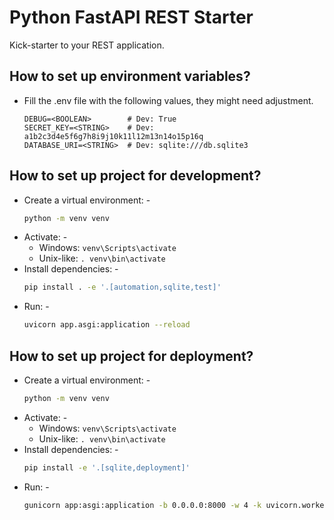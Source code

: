 # Python FastAPI REST Starter

Kick-starter to your REST application.

## How to set up environment variables?

- Fill the .env file with the following values, they might need adjustment.
  ```dotenv
  DEBUG=<BOOLEAN>        # Dev: True
  SECRET_KEY=<STRING>    # Dev: a1b2c3d4e5f6g7h8i9j10k11l12m13n14o15p16q
  DATABASE_URI=<STRING>  # Dev: sqlite:///db.sqlite3
  ```

## How to set up project for development?

- Create a virtual environment: -
  ```bash
  python -m venv venv
  ```
- Activate: -
    - Windows: `venv\Scripts\activate`
    - Unix-like: `. venv\bin\activate`
- Install dependencies: -
  ```bash
  pip install . -e '.[automation,sqlite,test]'
  ```
- Run: -
  ```bash
  uvicorn app.asgi:application --reload
  ```

## How to set up project for deployment?

- Create a virtual environment: -
  ```bash
  python -m venv venv
  ```
- Activate: -
    - Windows: `venv\Scripts\activate`
    - Unix-like: `. venv\bin\activate`
- Install dependencies: -
  ```bash
  pip install -e '.[sqlite,deployment]'
  ```
- Run: -
  ```bash
  gunicorn app:asgi:application -b 0.0.0.0:8000 -w 4 -k uvicorn.workers.UvicornWorker --log-level INFO
  ```
